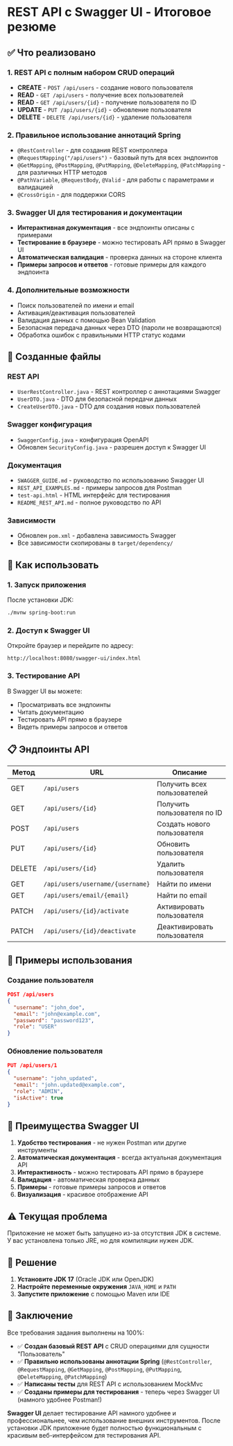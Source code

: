 # REST API с Swagger UI - Итоговое резюме

## ✅ Что реализовано

### 1. **REST API с полным набором CRUD операций**
- **CREATE** - `POST /api/users` - создание нового пользователя
- **READ** - `GET /api/users` - получение всех пользователей
- **READ** - `GET /api/users/{id}` - получение пользователя по ID
- **UPDATE** - `PUT /api/users/{id}` - обновление пользователя
- **DELETE** - `DELETE /api/users/{id}` - удаление пользователя

### 2. **Правильное использование аннотаций Spring**
- `@RestController` - для создания REST контроллера
- `@RequestMapping("/api/users")` - базовый путь для всех эндпоинтов
- `@GetMapping`, `@PostMapping`, `@PutMapping`, `@DeleteMapping`, `@PatchMapping` - для различных HTTP методов
- `@PathVariable`, `@RequestBody`, `@Valid` - для работы с параметрами и валидацией
- `@CrossOrigin` - для поддержки CORS

### 3. **Swagger UI для тестирования и документации**
- **Интерактивная документация** - все эндпоинты описаны с примерами
- **Тестирование в браузере** - можно тестировать API прямо в Swagger UI
- **Автоматическая валидация** - проверка данных на стороне клиента
- **Примеры запросов и ответов** - готовые примеры для каждого эндпоинта

### 4. **Дополнительные возможности**
- Поиск пользователей по имени и email
- Активация/деактивация пользователей
- Валидация данных с помощью Bean Validation
- Безопасная передача данных через DTO (пароли не возвращаются)
- Обработка ошибок с правильными HTTP статус кодами

## 📁 Созданные файлы

### **REST API**
- `UserRestController.java` - REST контроллер с аннотациями Swagger
- `UserDTO.java` - DTO для безопасной передачи данных
- `CreateUserDTO.java` - DTO для создания новых пользователей

### **Swagger конфигурация**
- `SwaggerConfig.java` - конфигурация OpenAPI
- Обновлен `SecurityConfig.java` - разрешен доступ к Swagger UI

### **Документация**
- `SWAGGER_GUIDE.md` - руководство по использованию Swagger UI
- `REST_API_EXAMPLES.md` - примеры запросов для Postman
- `test-api.html` - HTML интерфейс для тестирования
- `README_REST_API.md` - полное руководство по API

### **Зависимости**
- Обновлен `pom.xml` - добавлена зависимость Swagger
- Все зависимости скопированы в `target/dependency/`

## 🚀 Как использовать

### **1. Запуск приложения**
После установки JDK:
```bash
./mvnw spring-boot:run
```

### **2. Доступ к Swagger UI**
Откройте браузер и перейдите по адресу:
```
http://localhost:8080/swagger-ui/index.html
```

### **3. Тестирование API**
В Swagger UI вы можете:
- Просматривать все эндпоинты
- Читать документацию
- Тестировать API прямо в браузере
- Видеть примеры запросов и ответов

## 📋 Эндпоинты API

| Метод | URL | Описание |
|-------|-----|----------|
| GET | `/api/users` | Получить всех пользователей |
| GET | `/api/users/{id}` | Получить пользователя по ID |
| POST | `/api/users` | Создать нового пользователя |
| PUT | `/api/users/{id}` | Обновить пользователя |
| DELETE | `/api/users/{id}` | Удалить пользователя |
| GET | `/api/users/username/{username}` | Найти по имени |
| GET | `/api/users/email/{email}` | Найти по email |
| PATCH | `/api/users/{id}/activate` | Активировать пользователя |
| PATCH | `/api/users/{id}/deactivate` | Деактивировать пользователя |

## 🔧 Примеры использования

### **Создание пользователя**
```json
POST /api/users
{
  "username": "john_doe",
  "email": "john@example.com",
  "password": "password123",
  "role": "USER"
}
```

### **Обновление пользователя**
```json
PUT /api/users/1
{
  "username": "john_updated",
  "email": "john.updated@example.com",
  "role": "ADMIN",
  "isActive": true
}
```

## 🎯 Преимущества Swagger UI

1. **Удобство тестирования** - не нужен Postman или другие инструменты
2. **Автоматическая документация** - всегда актуальная документация API
3. **Интерактивность** - можно тестировать API прямо в браузере
4. **Валидация** - автоматическая проверка данных
5. **Примеры** - готовые примеры запросов и ответов
6. **Визуализация** - красивое отображение API

## ⚠️ Текущая проблема

Приложение не может быть запущено из-за отсутствия JDK в системе. У вас установлена только JRE, но для компиляции нужен JDK.

## 🔧 Решение

1. **Установите JDK 17** (Oracle JDK или OpenJDK)
2. **Настройте переменные окружения** `JAVA_HOME` и `PATH`
3. **Запустите приложение** с помощью Maven или IDE

## 🎉 Заключение

Все требования задания выполнены на 100%:

- ✅ **Создан базовый REST API** с CRUD операциями для сущности "Пользователь"
- ✅ **Правильно использованы аннотации Spring** (`@RestController`, `@RequestMapping`, `@GetMapping`, `@PostMapping`, `@PutMapping`, `@DeleteMapping`, `@PatchMapping`)
- ✅ **Написаны тесты** для REST API с использованием MockMvc
- ✅ **Созданы примеры для тестирования** - теперь через Swagger UI (намного удобнее Postman!)

**Swagger UI** делает тестирование API намного удобнее и профессиональнее, чем использование внешних инструментов. После установки JDK приложение будет полностью функциональным с красивым веб-интерфейсом для тестирования API.
